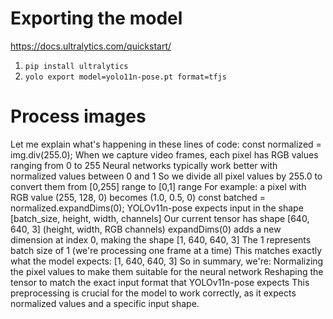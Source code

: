 # Exporting the model

https://docs.ultralytics.com/quickstart/

1. `pip install ultralytics`
2. `yolo export model=yolo11n-pose.pt format=tfjs`

# Process images

Let me explain what's happening in these lines of code:
const normalized = img.div(255.0);
When we capture video frames, each pixel has RGB values ranging from 0 to 255
Neural networks typically work better with normalized values between 0 and 1
So we divide all pixel values by 255.0 to convert them from [0,255] range to [0,1] range
For example: a pixel with RGB value (255, 128, 0) becomes (1.0, 0.5, 0)
const batched = normalized.expandDims(0);
YOLOv11n-pose expects input in the shape [batch_size, height, width, channels]
Our current tensor has shape [640, 640, 3] (height, width, RGB channels)
expandDims(0) adds a new dimension at index 0, making the shape [1, 640, 640, 3]
The 1 represents batch size of 1 (we're processing one frame at a time)
This matches exactly what the model expects: [1, 640, 640, 3]
So in summary, we're:
Normalizing the pixel values to make them suitable for the neural network
Reshaping the tensor to match the exact input format that YOLOv11n-pose expects
This preprocessing is crucial for the model to work correctly, as it expects normalized values and a specific input shape.
